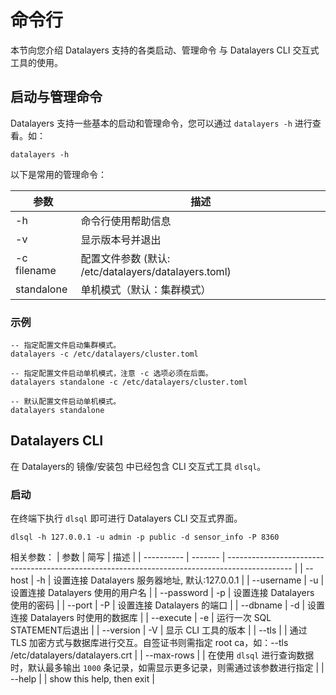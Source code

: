 # 命令行

本节向您介绍 Datalayers 支持的各类启动、管理命令 与 Datalayers CLI 交互式工具的使用。

## 启动与管理命令

Datalayers 支持一些基本的启动和管理命令，您可以通过 `datalayers -h` 进行查看。如：
```shell
datalayers -h
```

以下是常用的管理命令：

| 参数            | 描述                                                              |
| ----------     | ------------------------------------------------------------      |
| -h             | 命令行使用帮助信息                                                         |
| -v             | 显示版本号并退出                                             |
| -c filename    | 配置文件参数 (默认: /etc/datalayers/datalayers.toml) |
| standalone     | 单机模式（默认：集群模式）                                                 |

### 示例
```shell
-- 指定配置文件启动集群模式。
datalayers -c /etc/datalayers/cluster.toml

-- 指定配置文件启动单机模式，注意 -c 选项必须在后面。
datalayers standalone -c /etc/datalayers/cluster.toml

-- 默认配置文件启动单机模式。
datalayers standalone
```


## Datalayers CLI
在 Datalayers的 镜像/安装包 中已经包含 CLI 交互式工具 `dlsql`。


### 启动
在终端下执行 `dlsql` 即可进行 Datalayers CLI 交互式界面。
```shell
dlsql -h 127.0.0.1 -u admin -p public -d sensor_info -P 8360
```

相关参数：
| 参数             | 简写     | 描述                                                                                                |
| ----------      | -------  | ----------------------------------------------------------------------------------------------    |
| --host          | -h       | 设置连接 Datalayers 服务器地址, 默认:127.0.0.1                                                         |
| --username      | -u       | 设置连接 Datalayers 使用的用户名                                                                      |
| --password      | -p       | 设置连接 Datalayers 使用的密码                                                                        |
| --port          | -P       | 设置连接 Datalayers 的端口                                                                           |
| --dbname        | -d       | 设置连接 Datalayers 时使用的数据库                                                                    |
| --execute       | -e       | 运行一次 SQL STATEMENT后退出                                                                         |
| --version       | -V       | 显示 CLI 工具的版本                                                                                  |
| --tls           |          | 通过 TLS 加密方式与数据库进行交互。自签证书则需指定 root ca，如：--tls /etc/datalayers/datalayers.crt       |
| --max-rows      |          | 在使用 `dlsql` 进行查询数据时，默认最多输出 `1000` 条记录，如需显示更多记录，则需通过该参数进行指定              |
| --help          |          | show this help, then exit                                                                          |


